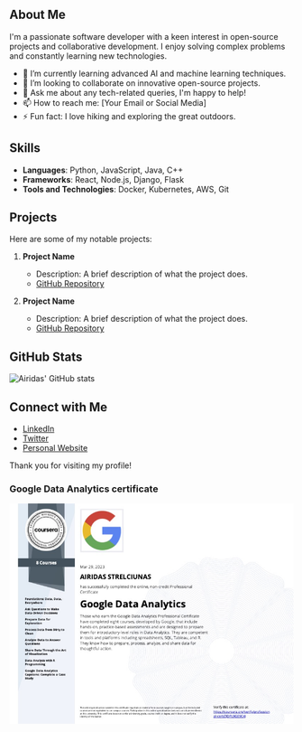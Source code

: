 ## About Me

I'm a passionate software developer with a keen interest in open-source projects and collaborative development. I enjoy solving complex problems and constantly learning new technologies.

- 🌱 I’m currently learning advanced AI and machine learning techniques.
- 👯 I’m looking to collaborate on innovative open-source projects.
- 💬 Ask me about any tech-related queries, I'm happy to help!
- 📫 How to reach me: [Your Email or Social Media]
- ⚡ Fun fact: I love hiking and exploring the great outdoors.

## Skills

- **Languages**: Python, JavaScript, Java, C++
- **Frameworks**: React, Node.js, Django, Flask
- **Tools and Technologies**: Docker, Kubernetes, AWS, Git

## Projects

Here are some of my notable projects:

1. **Project Name**
   - Description: A brief description of what the project does.
   - [GitHub Repository](#)

2. **Project Name**
   - Description: A brief description of what the project does.
   - [GitHub Repository](#)

## GitHub Stats

![Airidas' GitHub stats](https://github-readme-stats.vercel.app/api?username=airidas23&show_icons=true&theme=radical)

## Connect with Me

- [LinkedIn](#)
- [Twitter](#)
- [Personal Website](#)

Thank you for visiting my profile!
  
### Google Data Analytics certificate

![Certificate](https://github.com/airidas23/airidas23/blob/main/Coursera%20ZJDPL9GE9C4J%20(1).jpg)
